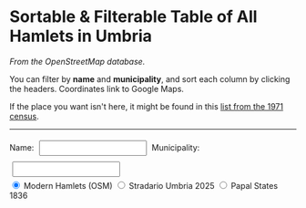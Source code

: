 # Sortable & Filterable Table of All Hamlets in Umbria

*From the OpenStreetMap database.*

You can filter by **name** and **municipality**, and sort each column by clicking the headers. Coordinates link to Google Maps.

If the place you want isn't here, it might be found in this [list from the 1971 census](https://lipari.istat.it/digibib/Censimenti%20popolazione/censpop1971/IST0007188VOLIII_frazioni_geografiche/IST0004590CP1971_fasc10_UMBRIA+OCRottimizz.pdf#page=11).

---

<div id="filters">
  <label>Name: <input type="text" id="nameFilter"></label>
  <label>Municipality: <input type="text" id="muniFilter"></label>
</div>

<div id="datasource">
  <label><input type="radio" name="source" value="hamlets" checked> Modern Hamlets (OSM)</label>
  <label><input type="radio" name="source" value="stradario"> Stradario Umbria 2025</label>
  <label><input type="radio" name="source" value="papal"> Papal States 1836</label>
</div>

<table id="sortable">
  <thead>
    <tr></tr>
  </thead>
  <tbody></tbody>
</table>

<style>
#sortable {
  border-collapse: collapse;
  width: 100%;
  margin-top: 10px;
  font-family: Arial, sans-serif;
  font-size: 14px;
}
#sortable th, #sortable td {
  border: 1px solid #ccc;
  padding: 4px 6px;
  text-align: left;
}
#sortable th {
  cursor: pointer;
  background: #f2f2f2;
}
#sortable tr:nth-child(even) {
  background: #fafafa;
}
#sortable tr:hover {
  background: #f1f7ff;
}
#filters input {
  margin: 5px;
  padding: 4px;
}
</style>

<script src="https://cdn.jsdelivr.net/npm/papaparse@5.4.1/papaparse.min.js"></script>
<script>
const sources = {
  hamlets: {
    file: "../docs/hamlets.csv",
    headers: ["name","place","population","muni_name","coord"],
    muniIndex: 3,
    renderRow: row => `
      <td>${row.name}</td>
      <td>${row.place}</td>
      <td>${row.population}</td>
      <td>${row.muni_name}</td>
      <td><a href="https://www.google.com/maps?q=${row.lat},${row.lon}" target="_blank">
          ${row.lat}, ${row.lon}</a></td>
    `
  },
  papal: {
    file: "../docs/papal_pops_1836.csv",
    headers: ["name","type","comune","governo","distretto","legazione","diocesi","population"],
    muniIndex: 2,
    renderRow: row => `
      <td>${row.name}</td>
      <td>${row.type}</td>
      <td>${row.comune}</td>
      <td>${row.governo}</td>
      <td>${row.distretto}</td>
      <td>${row.legazione}</td>
      <td>${row.diocesi}</td>
      <td>${row.population}</td>
    `
  },
  stradario: {
    file: "../docs/stradarioUmbria20250903.csv",
    headers: ["Street Name","ID","Locality","Municipality"],
    muniIndex: 3,
    renderRow: row => `
      <td>${row.name}</td>
      <td>${row.ID}</td>
      <td>${row.locality}</td>
      <td>${row.municipality}</td>
    `
  }
};

let currentSource = "hamlets";
let bufferedRows = [];
let renderedCount = 0;
let parseComplete = false;
const PAGE_SIZE = 200;

function loadTable(sourceKey) {
  currentSource = sourceKey;
  bufferedRows = [];
  renderedCount = 0;
  parseComplete = false;

  const source = sources[sourceKey];
  const theadRow = document.querySelector("#sortable thead tr");
  const tbody = document.querySelector("#sortable tbody");

  // Clear existing
  theadRow.innerHTML = "";
  tbody.innerHTML = "";

  // Build headers
  source.headers.forEach(h => {
    const th = document.createElement("th");
    th.textContent = h;
    theadRow.appendChild(th);
  });

  // Parse CSV streaming
  Papa.parse(source.file, {
    download: true,
    header: true,
    skipEmptyLines: true,
    comments: "#",
    step: function(row) {
      const r = row.data;
      if (!r.name) return;
      bufferedRows.push(r);
      if (bufferedRows.length >= PAGE_SIZE) {
        flushRows();
      }
    },
    complete: function() {
      parseComplete = true;
      if (bufferedRows.length > 0) flushRows();
      enableSorting();
      enableFiltering();
    },
    error: err => console.error("Error loading CSV:", err)
  });
}

function flushRows() {
  const source = sources[currentSource];
  const tbody = document.querySelector("#sortable tbody");

  if (bufferedRows.length === 0) return;

  const chunk = bufferedRows.splice(0, PAGE_SIZE);
  chunk.forEach(r => {
    const tr = document.createElement("tr");
    tr.innerHTML = source.renderRow(r);
    tbody.appendChild(tr);
  });
  renderedCount += chunk.length;
}

// Infinite scroll
window.addEventListener("scroll", () => {
  if (window.innerHeight + window.scrollY >= document.body.offsetHeight - 200) {
    if (bufferedRows.length > 0) {
      flushRows();
    } else if (parseComplete) {
      // no more data -> disable listener (optional)
      // window.removeEventListener("scroll", arguments.callee);
    }
  }
});

// Sorting
function enableSorting() {
  document.querySelectorAll("th").forEach((th, i) => {
    th.onclick = () => {
      const tbody = th.closest("table").querySelector("tbody");
      const rows = Array.from(tbody.querySelectorAll("tr"));
      const asc = !th.classList.contains("asc");

      rows.sort((a, b) => {
        const A = a.children[i].textContent.trim();
        const B = b.children[i].textContent.trim();
        const nA = parseFloat(A.replace(/,/g, ""));
        const nB = parseFloat(B.replace(/,/g, ""));
        if (!isNaN(nA) && !isNaN(nB)) return asc ? nA - nB : nB - nA;
        return asc ? A.localeCompare(B) : B.localeCompare(A);
      });

      rows.forEach(r => tbody.appendChild(r));
      th.parentElement.querySelectorAll("th").forEach(x => x.classList.remove("asc","desc"));
      th.classList.add(asc ? "asc" : "desc");
    };
  });
}

// Filtering with debounce
function enableFiltering() {
  const nf = document.getElementById("nameFilter");
  const mf = document.getElementById("muniFilter");
  const muniIndex = sources[currentSource].muniIndex;

  let debounce;
  function filter() {
    clearTimeout(debounce);
    debounce = setTimeout(() => {
      const n = nf.value.toLowerCase();
      const m = mf.value.toLowerCase();
      document.querySelectorAll("#sortable tbody tr").forEach(r => {
        const name = (r.children[0]?.textContent || "").toLowerCase();
        const muni = (r.children[muniIndex]?.textContent || "").toLowerCase();
        r.style.display = (name.includes(n) && muni.includes(m)) ? "" : "none";
      });
    }, 200);
  }
  nf.oninput = filter;
  mf.oninput = filter;
}

// === Init ===
document.querySelectorAll("input[name=source]").forEach(radio => {
  radio.addEventListener("change", e => loadTable(e.target.value));
});
loadTable("hamlets");
</script>
